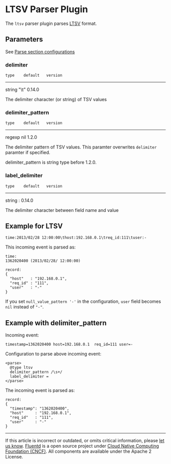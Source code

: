 # LTSV Parser Plugin

The `ltsv` parser plugin parses [LTSV](http://ltsv.org/) format.


## Parameters

See [Parse section configurations](/configuration/parse-section.md)


### delimiter

    type    default   version
  -------- --------- ---------
   string    "\\t"    0.14.0

The delimiter character (or string) of TSV values


### delimiter\_pattern

    type    default   version
  -------- --------- ---------
   regexp     nil      1.2.0

The delimiter pattern of TSV values. This paramter overwrites
`delimiter` paramter if specified.

delimiter\_pattern is string type before 1.2.0.


### label\_delimiter

    type    default   version
  -------- --------- ---------
   string      :      0.14.0

The delimiter character between field name and value


## Example for LTSV

``` {.CodeRay}
time:2013/02/28 12:00:00\thost:192.168.0.1\treq_id:111\tuser:-
```

This incoming event is parsed as:

``` {.CodeRay}
time:
1362020400 (2013/02/28/ 12:00:00)

record:
{
  "host"   : "192.168.0.1",
  "req_id" : "111",
  "user"   : "-"
}
```

If you set `null_value_pattern '-'` in the configuration, `user` field
becomes `nil` instead of `"-"`.


## Example with delimiter\_pattern

Incoming event:

``` {.CodeRay}
timestamp=1362020400 host=192.168.0.1  req_id=111 user=-
```

Configuration to parse above incoming event:

``` {.CodeRay}
<parse>
  @type ltsv
  delimiter_pattern /\s+/
  label_delimiter =
</parse>
```

The incoming event is parsed as:

``` {.CodeRay}
record:
{
  "timestamp": "1362020400",
  "host"     : "192.168.0.1",
  "req_id"   : "111",
  "user"     : "-"
}
```


------------------------------------------------------------------------

If this article is incorrect or outdated, or omits critical information, please [let us know](https://github.com/fluent/fluentd-docs/issues?state=open).
[Fluentd](http://www.fluentd.org/) is a open source project under [Cloud Native Computing Foundation (CNCF)](https://cncf.io/). All components are available under the Apache 2 License.

